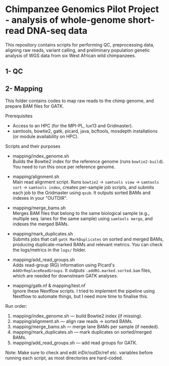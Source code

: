 # Chimpanzee Genomics Pilot Project - analysis of whole-genome short-read DNA-seq data

This repository contains scripts for performing QC, preprocessing data, aligning raw reads, variant calling, and preliminary population genetic analysis of WGS data from six West African wild chimpanzees.

## 1- QC

## 2- Mapping

This folder contains codes to map raw reads to the chimp genome, and prepare BAM files for GATK.

Prerequisites
- Access to an HPC (for the MPI-PL, lux13 and Gridmaster).
- samtools, bowtie2, gatk, picard, java, bcftools, mosdepth installations (or module availability on HPC).

Scripts and their purposes
- mapping/index_genome.sh  
  Builds the Bowtie2 index for the reference genome (runs `bowtie2-build`). You need to run this once per reference genome.

- mapping/alignment.sh  
  Main read alignment script. Runs `bowtie2` → `samtools view` → `samtools sort` → `samtools index`, creates per-sample job scripts, and submits each job to the Gridmaster using `qsub`. It outputs sorted BAMs and indexes in your "OUTDIR".

- mapping/merge_bams.sh  
  Merges BAM files that belong to the same biological sample (e.g., multiple seq. lanes for the same sample) using `samtools merge`, and indexes the merged BAMs.

- mapping/mark_duplicates.sh  
  Submits jobs that call `gatk MarkDuplicates` on sorted and merged BAMs, producing duplicate-marked BAMs and relevant metrics. You can check the logs/metrics in the `logs/` folder.

- mapping/add_read_groups.sh  
  Adds read-group (RG) information using Picard's `AddOrReplaceReadGroups`. It outputs `.addRG.marked.sorted.bam` files, which are needed for downstream GATK analyses.

- mapping/gatk.nf & mapping/test.nf  
  Ignore these Nextflow scripts. I tried to implement the pipeline using Nextflow to automate things, but I need more time to finalise this.

Run order:
1. mapping/index_genome.sh — build Bowtie2 index (if missing).
2. mapping/alignment.sh — align raw reads → sorted BAMs.
3. mapping/merge_bams.sh — merge lane BAMs per sample (if needed).
4. mapping/mark_duplicates.sh — mark duplicates on sorted/merged BAMs.
5. mapping/add_read_groups.sh — add read groups for GATK.

Note: Make sure to check and edit inDir/outDir/ref etc. variables before running each script, as most directories are hard-coded.